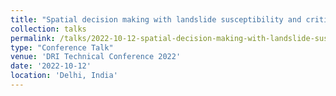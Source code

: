 ```yaml
---
title: "Spatial decision making with landslide susceptibility and critical infrastructure"
collection: talks
permalink: /talks/2022-10-12-spatial-decision-making-with-landslide-susceptibil
type: "Conference Talk"
venue: 'DRI Technical Conference 2022'
date: '2022-10-12'
location: 'Delhi, India'
---
```


